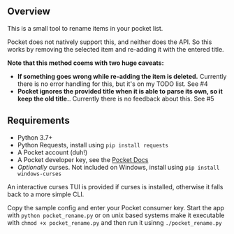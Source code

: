 Overview
---

This is a small tool to rename items in your pocket list.

Pocket does not natively support this, and neither does the API. So this works by removing the selected item and re-adding it with the entered title.

**Note that this method coems with two huge caveats:**
* **If something goes wrong while re-adding the item is deleted.** Currently there is no error handling for this, but it's on my TODO list. See #4
* **Pocket ignores the provided title when it is able to parse its own, so it keep the old title.**. Currently there is no feedback about this. See #5

Requirements
---

* Python 3.7+
* Python Requests, install using `pip install requests`
* A Pocket account (duh!)
* A Pocket developer key, see the [Pocket Docs](https://getpocket.com/developer/)
* *Optionally* curses. Not included on Windows, install using `pip install windows-curses`

An interactive curses TUI is provided if curses is installed, otherwise it falls back to a more simple CLI.

Copy the sample config and enter your Pocket consumer key. Start the app with `python pocket_rename.py` or on unix based systems make it executable with `chmod +x pocket_rename.py` and then run it usinng `./pocket_rename.py`